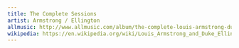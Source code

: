 ```yaml
---
title: The Complete Sessions
artist: Armstrong / Ellington
allmusic: http://www.allmusic.com/album/the-complete-louis-armstrong-duke-ellington-sessions-mw0000609730
wikipedia: https://en.wikipedia.org/wiki/Louis_Armstrong_and_Duke_Ellington:_The_Great_Summit/Complete_Sessions
---
```

